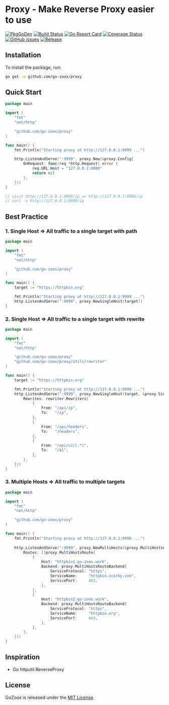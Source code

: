 # Proxy - Make Reverse Proxy easier to use

[![PkgGoDev](https://pkg.go.dev/badge/github.com/go-zoox/proxy)](https://pkg.go.dev/github.com/go-zoox/proxy)
[![Build Status](https://github.com/go-zoox/proxy/actions/workflows/lint.yml/badge.svg?branch=master)](https://github.com/go-zoox/proxy/actions/workflows/lint.yml)
[![Go Report Card](https://goreportcard.com/badge/github.com/go-zoox/proxy)](https://goreportcard.com/report/github.com/go-zoox/proxy)
[![Coverage Status](https://coveralls.io/repos/github/go-zoox/proxy/badge.svg?branch=master)](https://coveralls.io/github/go-zoox/proxy?branch=master)
[![GitHub issues](https://img.shields.io/github/issues/go-zoox/proxy.svg)](https://github.com/go-zoox/proxy/issues)
[![Release](https://img.shields.io/github/tag/go-zoox/proxy.svg?label=Release)](https://github.com/go-zoox/proxy/tags)


## Installation
To install the package, run:
```bash
go get -u github.com/go-zoox/proxy
```

## Quick Start

```go
package main

import (
	"fmt"
	"net/http"

	"github.com/go-zoox/proxy"
)

func main() {
	fmt.Println("Starting proxy at http://127.0.0.1:9999 ...")

	http.ListenAndServe(":9999", proxy.New(&proxy.Config{
		OnRequest: func(req *http.Request) error {
			req.URL.Host = "127.0.0.1:8080"
			return nil
		},
	}))
}

// visit http://127.0.0.1:9999/ip => http://127.0.0.1:8080/ip
// curl -v http://127.0.0.1:9999/ip
```

## Best Practice

### 1. Single Host => All traffic to a single target with path

```go
package main

import (
	"fmt"
	"net/http"

	"github.com/go-zoox/proxy"
)

func main() {
	target := "https://httpbin.org"

	fmt.Println("Starting proxy at http://127.0.0.1:9999 ...")
	http.ListenAndServe(":9999", proxy.NewSingleHost(target))
}
```

### 2. Single Host => All traffic to a single target with rewrite

```go
package main

import (
	"fmt"
	"net/http"

	"github.com/go-zoox/proxy"
	"github.com/go-zoox/proxy/utils/rewriter"
)

func main() {
	target := "https://httpbin.org"

	fmt.Println("Starting proxy at http://127.0.0.1:9999 ...")
	http.ListenAndServe(":9999", proxy.NewSingleHost(target, &proxy.SingleHostConfig{
		Rewrites: rewriter.Rewriters{
			{
				From: "/api/ip",
				To:   "/ip",
			},
			{
				From: "/api/headers",
				To:   "/headers",
			},
			{
				From: "/api/v2/(.*)",
				To:   "/$1",
			},
		},
	}))
}
```

### 3. Multiple Hosts => All traffic to multiple targets

```go
package main

import (
	"fmt"
	"net/http"

	"github.com/go-zoox/proxy"
)

func main() {
	fmt.Println("Starting proxy at http://127.0.0.1:9999 ...")
	
	http.ListenAndServe(":9999", proxy.NewMultiHosts(&proxy.MultiHostsConfig{
		Routes: []proxy.MultiHostsRoute{
			{
				Host: "httpbin1.go-zoox.work",
				Backend: proxy.MultiHostsRouteBackend{
					ServiceProtocol: "https",
					ServiceName:     "httpbin.zcorky.com",
					ServicePort:     443,
				},
			},
			{
				Host: "httpbin2.go-zoox.work",
				Backend: proxy.MultiHostsRouteBackend{
					ServiceProtocol: "https",
					ServiceName:     "httpbin.org",
					ServicePort:     443,
				},
			},
		},
	}))
}
```

## Inspiration
* Go httputil.ReverseProxy

## License
GoZoox is released under the [MIT License](./LICENSE).

